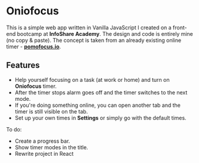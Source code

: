 # Oniofocus
This is a simple web app written in Vanilla JavaScript I created on a front-end bootcamp at **InfoShare Academy**. The design and code is entirely mine (no copy &amp; paste). The concept is taken from an already existing online timer - **[pomofocus.io](https://pomofocus.io/)**.

## Features
* Help yourself focusing on a task (at work or home) and turn on **Oniofocus** timer.
* After the timer stops alarm goes off and the timer switches to the next mode.
* If you're doing something online, you can open another tab and the timer is still visible on the tab.
* Set up your own times in **Settings** or simply go with the default times.

To do:
* Create a progress bar.
* Show timer modes in the title.
* Rewrite project in React
